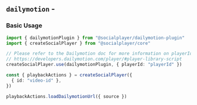 <script setup>
import BundleSize from '../components/BundleSize.vue'
</script>

## `dailymotion` - <BundleSize func="dailymotionPlugin" pkg="@socialplayer/dailymotion-plugin" />

### Basic Usage

```ts
import { dailymotionPlugin } from "@socialplayer/dailymotion-plugin"
import { createSocialPlayer } from "@socialplayer/core"

// Please refer to the Dailymotion doc for more information on playerId
// https://developers.dailymotion.com/player/#player-library-script
createSocialPlayer.use(dailymotionPlugin, { playerId: "playerId" })

const { playbackActions } = createSocialPlayer({
  { id: "video-id" },
})

playbackActions.loadDailymotionUrl({ source })
```
